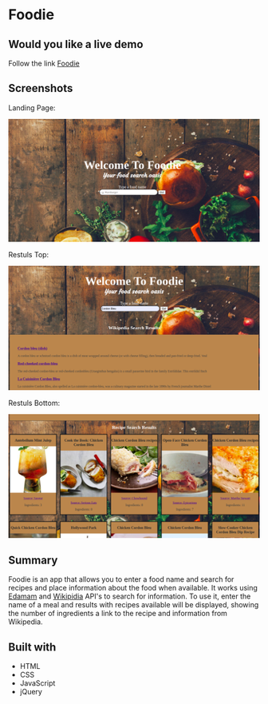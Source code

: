 # Foodie

## Would you like a live demo
Follow the link [Foodie](https://josuedhernandez.github.io/foodie/)

## Screenshots
Landing Page:

![Home](images/screenshots/landing-page-foodie.png)

Restuls Top:

![Home](images/screenshots/after-search-top.png)

Restuls Bottom:

![Home](images/screenshots/after-search-bottom.png)

## Summary
Foodie is an app that allows you to enter a food name and search for recipes and place information about the food when available.
It works using [Edamam](https://developer.edamam.com/) and [Wikipidia](https://www.mediawiki.org/wiki/API:Query) API's to search for information.
To use it, enter the name of a meal and results with recipes available will be displayed, showing the number of ingredients a link to the recipe and information from Wikipedia.

## Built with
* HTML
* CSS
* JavaScript
* jQuery